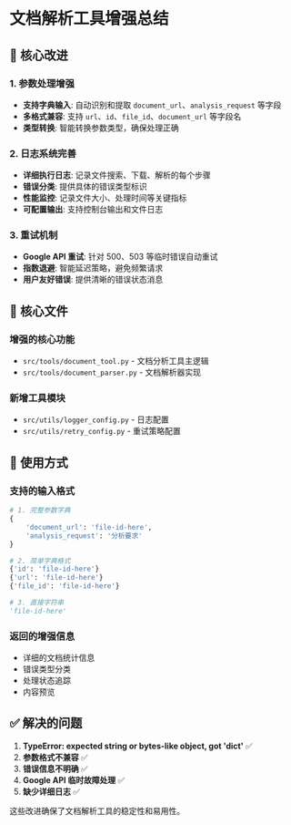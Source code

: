 # 文档解析工具增强总结

## 🔧 核心改进

### 1. 参数处理增强
- **支持字典输入**: 自动识别和提取 `document_url`、`analysis_request` 等字段
- **多格式兼容**: 支持 `url`、`id`、`file_id`、`document_url` 等字段名
- **类型转换**: 智能转换参数类型，确保处理正确

### 2. 日志系统完善
- **详细执行日志**: 记录文件搜索、下载、解析的每个步骤
- **错误分类**: 提供具体的错误类型标识
- **性能监控**: 记录文件大小、处理时间等关键指标
- **可配置输出**: 支持控制台输出和文件日志

### 3. 重试机制
- **Google API 重试**: 针对 500、503 等临时错误自动重试
- **指数退避**: 智能延迟策略，避免频繁请求
- **用户友好错误**: 提供清晰的错误状态消息

## 📁 核心文件

### 增强的核心功能
- `src/tools/document_tool.py` - 文档分析工具主逻辑
- `src/tools/document_parser.py` - 文档解析器实现

### 新增工具模块
- `src/utils/logger_config.py` - 日志配置
- `src/utils/retry_config.py` - 重试策略配置

## 🎯 使用方式

### 支持的输入格式

```python
# 1. 完整参数字典
{
    'document_url': 'file-id-here',
    'analysis_request': '分析要求'
}

# 2. 简单字典格式
{'id': 'file-id-here'}
{'url': 'file-id-here'}
{'file_id': 'file-id-here'}

# 3. 直接字符串
'file-id-here'
```

### 返回的增强信息
- 详细的文档统计信息
- 错误类型分类
- 处理状态追踪
- 内容预览

## ✅ 解决的问题

1. **TypeError: expected string or bytes-like object, got 'dict'** ✅
2. **参数格式不兼容** ✅  
3. **错误信息不明确** ✅
4. **Google API 临时故障处理** ✅
5. **缺少详细日志** ✅

这些改进确保了文档解析工具的稳定性和易用性。 